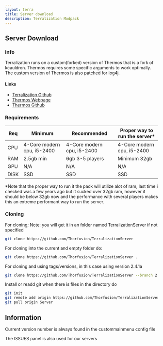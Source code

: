 ```yaml
---
layout: terra
title: Server download
description: Terralization Modpack
---
```


## Server Download
### Info
Terralization runs on a custom(forked) version of Thermos that is a fork of kcauldron. Thermos requires some specific arguments to work optimally. The custom version of Thermos is also patched for log4j.

#### Links
+ [Terralization Github](https://github.com/Thorfusion/TerralizationServer)
+ [Thermos Webpage](https://thorfusion.com/Thermos/)
+ [Thermos Github](https://github.com/Thorfusion/Thermos)

### Requirements
| Req  | Minimum                    | Recommended                | Proper way to run the server*      |
|------|----------------------------|----------------------------|------------------------------------|
| CPU  | 4-Core modern cpu, i5-2400 | 4-Core modern cpu, i5-2400 | 4-Core modern cpu, i5-2400         |
| RAM  | 2.5gb min                  | 6gb 3-5 players            | Minimum 32gb                       |
| GPU  | N/A                        | N/A                        | N/A                                |
| DISK | SSD                        | SSD                        | SSD                                |

*Note that the proper way to run it the pack will utilize alot of ram, last time i checked was a few years ago but it sucked over 32gb ram, however it should be below 32gb now and the performance with several players makes this an extreme performant way to run the server.
### Cloning

For cloning; Note: you will get it in an folder named TerralizationServer if not specified

```bash
git clone https://github.com/Thorfusion/TerralizationServer
```

For cloning into the current and empty folder do:

```bash
git clone https://github.com/Thorfusion/TerralizationServer .
```

For cloning and using tags/versions, in this case using version 2.4.1a

```bash
git clone https://github.com/Thorfusion/TerralizationServer --branch 2.4.1a
```

Install or readd git when there is files in the directory do
```bash
git init
git remote add origin https://github.com/Thorfusion/TerralizationServer
git pull origin Server
```




## Information

Current version number is always found in the custommainmenu config file

The ISSUES panel is also used for our servers
